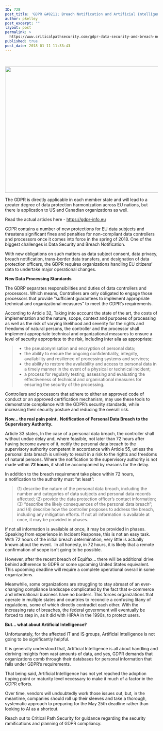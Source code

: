 ```yaml
---
ID: 728
post_title: 'GDPR &#8211; Breach Notification and Artificial Intelligence'
author: pkelley
post_excerpt: ""
layout: post
permalink: >
  https://www.criticalpathsecurity.com/gdpr-data-security-and-breach-notification/
published: true
post_date: 2018-01-11 11:33:43
---
```

&nbsp;
<p style="text-align: center;"><img src="https://www.criticalpathsecurity.com/wp-content/uploads/2018/01/gdpr.jpg" alt="" width="700" height="415" /></p>
The GDPR is directly applicable in each member state and will lead to a greater degree of data protection harmonization across EU nations, but there is application to US and Canadian organizations as well.

Read the actual articles here - <a href="https://gdpr-info.eu" target="_blank" rel="noopener">https://gdpr-info.eu</a>

GDPR contains a number of new protections for EU data subjects and threatens significant fines and penalties for non-compliant data controllers and processors once it comes into force in the spring of 2018. One of the biggest challenges is Data Security and Breach Notification.

With new obligations on such matters as data subject consent, data privacy, breach notification, trans-border data transfers, and designation of data protection officers, the GDPR requires organizations handling EU citizens’ data to undertake major operational changes.

<strong>New Data Processing Standards</strong>

The GDRP separates responsibilities and duties of data controllers and processors. Which means, Controllers are only obligated to engage those processors that provide “sufficient guarantees to implement appropriate technical and organizational measures” to meet the GDPR’s requirements.

According to Article 32, Taking into account the state of the art, the costs of implementation and the nature, scope, context and purposes of processing as well as the risk of varying likelihood and severity for the rights and freedoms of natural persons, the controller and the processor shall implement appropriate technical and organizational measures to ensure a level of security appropriate to the risk, including inter alia as appropriate:
<blockquote>
<ul>
 	<li>the pseudonymisation and encryption of personal data;</li>
 	<li>the ability to ensure the ongoing confidentiality, integrity, availability and resilience of processing systems and services;</li>
 	<li>the ability to restore the availability and access to personal data in a timely manner in the event of a physical or technical incident;</li>
 	<li>a process for regularly testing, assessing and evaluating the effectiveness of technical and organisational measures for ensuring the security of the processing.</li>
</ul>
</blockquote>
Controllers and processors that adhere to either an approved code of conduct or an approved certification mechanism, may use these tools to demonstrate compliance with the GDPR’s security standards, while increasing their security posture and reducing the overall risk.

<strong>Now... the real pain point.  Notification of Personal Data Breach to the Supervisory Authority.  </strong>

Article 33 states, In the case of a personal data breach, the controller shall without undue delay and, where feasible, not later than 72 hours after having become aware of it, notify the personal data breach to the supervisory authority competent in accordance with Article 55, unless the personal data breach is unlikely to result in a risk to the rights and freedoms of natural persons. Where the notification to the supervisory authority is not made within <strong>72 hours</strong>, it shall be accompanied by reasons for the delay.

In addition to the breach requirement take place within 72 hours, a notification to the authority must “at least”:
<blockquote>(1) describe the nature of the personal data breach, including the number and categories of data subjects and personal data records affected; (2) provide the data protection officer’s contact information; (3) “describe the likely consequences of the personal data breach”; and (4) describe how the controller proposes to address the breach, including any mitigation efforts. If not all information is available at once, it may be provided in phases.</blockquote>
If not all information is available at once, it may be provided in phases.  Speaking from experience in Incident Response, this is not an easy task.  With 72 hours of the initial breach determination, very little is actually known about the event.  In all honesty, in 72 hours, it is likely that a remote confirmation of scope isn't going to be possible.

However, after the recent breach of Equifax... there will be additional drive behind adherence to GDPR or some upcoming United States equivalent.  This upcoming deadline will require a complete operational overall in some organizations.

Meanwhile, some organizations are struggling to stay abreast of an ever-changing compliance landscape complicated by the fact that e-commerce  and international business have no borders. This forces organizations that operate in multiple states and countries to reconcile a confusing litany of regulations, some of which directly contradict each other. With the increasing rate of breaches, the federal government will eventually be forced to step in, as it did with HIPAA in the 1990s, to protect users.

<strong>But... what about Artificial Intelligence?</strong>

Unfortunately, for the affected IT and IS groups, Artificial Intelligence is not going to be significantly helpful.

It is generally understood that, Artificial Intelligence is all about handling and deriving insights from vast amounts of data, and yes, GDPR demands that organizations comb through their databases for personal information that falls under GDPR’s requirements.

That being said, Artificial Intelligence has not yet reached the adoption tipping point or maturity level necessary to make it much of a factor in the GDPR efforts.

Over time, vendors will undoubtedly work those issues out, but, in the meantime, companies should roll up their sleeves and take a thorough, systematic approach to preparing for the May 25th deadline rather than looking to AI as a shortcut.

Reach out to Critical Path Security for guidance regarding the security ramifications and planning of GDPR compliancy.